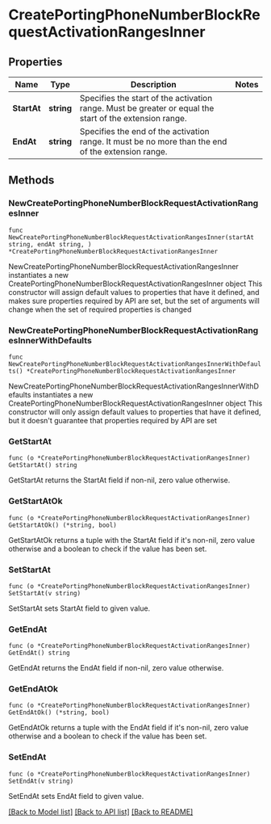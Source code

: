 # CreatePortingPhoneNumberBlockRequestActivationRangesInner

## Properties

Name | Type | Description | Notes
------------ | ------------- | ------------- | -------------
**StartAt** | **string** | Specifies the start of the activation range. Must be greater or equal the start of the extension range. | 
**EndAt** | **string** | Specifies the end of the activation range. It must be no more than the end of the extension range. | 

## Methods

### NewCreatePortingPhoneNumberBlockRequestActivationRangesInner

`func NewCreatePortingPhoneNumberBlockRequestActivationRangesInner(startAt string, endAt string, ) *CreatePortingPhoneNumberBlockRequestActivationRangesInner`

NewCreatePortingPhoneNumberBlockRequestActivationRangesInner instantiates a new CreatePortingPhoneNumberBlockRequestActivationRangesInner object
This constructor will assign default values to properties that have it defined,
and makes sure properties required by API are set, but the set of arguments
will change when the set of required properties is changed

### NewCreatePortingPhoneNumberBlockRequestActivationRangesInnerWithDefaults

`func NewCreatePortingPhoneNumberBlockRequestActivationRangesInnerWithDefaults() *CreatePortingPhoneNumberBlockRequestActivationRangesInner`

NewCreatePortingPhoneNumberBlockRequestActivationRangesInnerWithDefaults instantiates a new CreatePortingPhoneNumberBlockRequestActivationRangesInner object
This constructor will only assign default values to properties that have it defined,
but it doesn't guarantee that properties required by API are set

### GetStartAt

`func (o *CreatePortingPhoneNumberBlockRequestActivationRangesInner) GetStartAt() string`

GetStartAt returns the StartAt field if non-nil, zero value otherwise.

### GetStartAtOk

`func (o *CreatePortingPhoneNumberBlockRequestActivationRangesInner) GetStartAtOk() (*string, bool)`

GetStartAtOk returns a tuple with the StartAt field if it's non-nil, zero value otherwise
and a boolean to check if the value has been set.

### SetStartAt

`func (o *CreatePortingPhoneNumberBlockRequestActivationRangesInner) SetStartAt(v string)`

SetStartAt sets StartAt field to given value.


### GetEndAt

`func (o *CreatePortingPhoneNumberBlockRequestActivationRangesInner) GetEndAt() string`

GetEndAt returns the EndAt field if non-nil, zero value otherwise.

### GetEndAtOk

`func (o *CreatePortingPhoneNumberBlockRequestActivationRangesInner) GetEndAtOk() (*string, bool)`

GetEndAtOk returns a tuple with the EndAt field if it's non-nil, zero value otherwise
and a boolean to check if the value has been set.

### SetEndAt

`func (o *CreatePortingPhoneNumberBlockRequestActivationRangesInner) SetEndAt(v string)`

SetEndAt sets EndAt field to given value.



[[Back to Model list]](../README.md#documentation-for-models) [[Back to API list]](../README.md#documentation-for-api-endpoints) [[Back to README]](../README.md)


